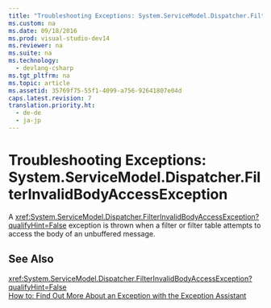 ```yaml
---
title: "Troubleshooting Exceptions: System.ServiceModel.Dispatcher.FilterInvalidBodyAccessException"
ms.custom: na
ms.date: 09/18/2016
ms.prod: visual-studio-dev14
ms.reviewer: na
ms.suite: na
ms.technology: 
  - devlang-csharp
ms.tgt_pltfrm: na
ms.topic: article
ms.assetid: 35769f75-55f1-4099-a756-92641807e04d
caps.latest.revision: 7
translation.priority.ht: 
  - de-de
  - ja-jp
---
```

# Troubleshooting Exceptions: System.ServiceModel.Dispatcher.FilterInvalidBodyAccessException
A <xref:System.ServiceModel.Dispatcher.FilterInvalidBodyAccessException?qualifyHint=False> exception is thrown when a filter or filter table attempts to access the body of an unbuffered message.  
  
## See Also  
 <xref:System.ServiceModel.Dispatcher.FilterInvalidBodyAccessException?qualifyHint=False>   
 [How to: Find Out More About an Exception with the Exception Assistant](../Topic/How%20to:%20Use%20the%20Exception%20Assistant.md)